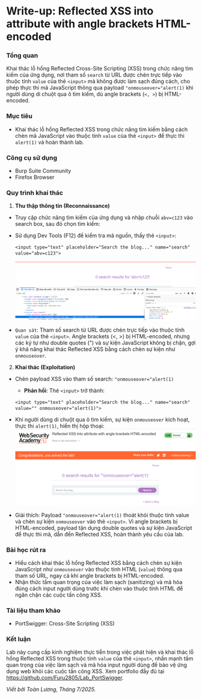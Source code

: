 # Write-up: Reflected XSS into attribute with angle brackets HTML-encoded

### Tổng quan
Khai thác lỗ hổng Reflected Cross-Site Scripting (XSS) trong chức năng tìm kiếm của ứng dụng, nơi tham số `search` từ URL được chèn trực tiếp vào thuộc tính `value` của thẻ `<input>` mà không được làm sạch đúng cách, cho phép thực thi mã JavaScript thông qua payload `"onmouseover="alert(1)` khi người dùng di chuột qua ô tìm kiếm, dù angle brackets (`<, >`) bị HTML-encoded.

### Mục tiêu
- Khai thác lỗ hổng Reflected XSS trong chức năng tìm kiếm bằng cách chèn mã JavaScript vào thuộc tính `value` của thẻ `<input>` để thực thi `alert(1)` và hoàn thành lab.

### Công cụ sử dụng
- Burp Suite Community
- Firefox Browser

### Quy trình khai thác
1. **Thu thập thông tin (Reconnaissance)**
- Truy cập chức năng tìm kiếm của ứng dụng và nhập chuỗi `abv=c123` vào search box, sau đó chọn tìm kiếm:
- Sử dụng Dev Tools (F12) để kiểm tra mã nguồn, thấy thẻ `<input>`:
    ```
    <input type="text" placeholder="Search the blog..." name="search" value="abv=c123">
    ```
    ![solved](./images/1_quote.png)

- `Quan sát`: Tham số search từ URL được chèn trực tiếp vào thuộc tính `value` của thẻ `<input>`. Angle brackets (<, >) bị HTML-encoded, nhưng các ký tự như double quotes (") và sự kiện JavaScript không bị chặn, gợi ý khả năng khai thác Reflected XSS bằng cách chèn sự kiện như `onmouseover`.

2. **Khai thác (Exploitation)**
- Chèn payload XSS vào tham số search:
    `"onmouseover="alert(1)`
    - **Phản hồi**: Thẻ `<input>` trở thành:
    ```
    <input type="text" placeholder="Search the blog..." name="search" value="" onmouseover="alert(1)">
    ```
- Khi người dùng di chuột qua ô tìm kiếm, sự kiện `onmouseover` kích hoạt, thực thi `alert(1)`, hiển thị hộp thoại:
    ![solved](./images/2_solved.png)

- Giải thích: Payload `"onmouseover="alert(1)` thoát khỏi thuộc tính value và chèn sự kiện `onmouseover` vào thẻ `<input>`. Vì angle brackets bị HTML-encoded, payload tận dụng double quotes và sự kiện JavaScript để thực thi mã, dẫn đến Reflected XSS, hoàn thành yêu cầu của lab.

### Bài học rút ra
- Hiểu cách khai thác lỗ hổng Reflected XSS bằng cách chèn sự kiện JavaScript như `onmouseover` vào thuộc tính HTML (`value`) thông qua tham số URL, ngay cả khi angle brackets bị HTML-encoded.
- Nhận thức tầm quan trọng của việc làm sạch (sanitizing) và mã hóa đúng cách input người dùng trước khi chèn vào thuộc tính HTML để ngăn chặn các cuộc tấn công XSS.

### Tài liệu tham khảo
- PortSwigger: Cross-Site Scripting (XSS)

### Kết luận
Lab này cung cấp kinh nghiệm thực tiễn trong việc phát hiện và khai thác lỗ hổng Reflected XSS trong thuộc tính `value` của thẻ `<input>`, nhấn mạnh tầm quan trọng của việc làm sạch và mã hóa input người dùng để bảo vệ ứng dụng web khỏi các cuộc tấn công XSS. Xem portfolio đầy đủ tại https://github.com/Furu2805/Lab_PortSwigger.

*Viết bởi Toàn Lương, Tháng 7/2025.*